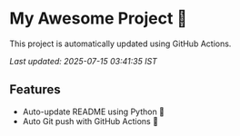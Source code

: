 # My Awesome Project 🚀

This project is automatically updated using GitHub Actions.

_Last updated: 2025-07-15 03:41:35 IST_

## Features
- Auto-update README using Python 🐍
- Auto Git push with GitHub Actions 🤖
